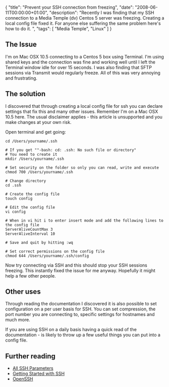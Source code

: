 {
  "title": "Prevent your SSH connection from freezing",
  "date": "2008-06-11T00:00:00+01:00",
  "description": "Recently I was finding that my SSH connection to a Media Temple (dv) Centos 5 server was freezing. Creating a local config file fixed it. For anyone else suffering the same problem here's how to do it. ",
  "tags": [
    "Media Temple",
    "Linux"
  ]
}

## The Issue

I'm on Mac OSX 10.5 connecting to a Centos 5 box using Terminal. I'm using shared keys and the connection was fine and working well until I left the Terminal window idle for over 15 seconds. I was also finding that SFTP sessions via Transmit would regularly freeze. All of this was very annoying and frustrating.

## The solution

I discovered that through creating a local config file for ssh you can declare settings that fix this and many other issues. Remember I'm on a Mac OSX 10.5 here. The usual disclaimer applies - this article is unsupported and you make changes at your own risk.

Open terminal and get going: 

    cd /Users/yourname/.ssh

    # If you get ""-bash: cd: .ssh: No such file or directory"
    # You need to create it
    mkdir /Users/yourname/.ssh

    # Set security on the folder so only you can read, write and execute
    chmod 700 /Users/yourname/.ssh

    # Change directory
    cd .ssh

    # Create the config file
    touch config

    # Edit the config file
    vi config

    # When in vi hit i to enter insert mode and add the following lines to the config file
    ServerAliveCountMax 3
    ServerAliveInterval 10

    # Save and quit by hitting :wq

    # Set correct permissions on the config file
    chmod 644 /Users/yourname/.ssh/config

Now try connecting via SSH and this should stop your SSH sessions freezing. This instantly fixed the issue for me anyway. Hopefully it might help a few other people.

## Other uses

Through reading the documentation I discovered it is also possible to set configuration on a per user basis for SSH. You can set compression, the port number you are connecting to, specific settings for hostnames and much more. 

If you are using SSH on a daily basis having a quick read of the documentation - is likely to throw up a few useful things you can put into a config file.

## Further reading

*   [All SSH Parameters][1]
*   [Getting Started with SSH][2]
*   [OpenSSH][3]

 [1]: http://www.openbsd.org/cgi-bin/man.cgi?query=ssh_config
 [2]: http://kimmo.suominen.com/docs/ssh/
 [3]: http://www.openssh.org/
